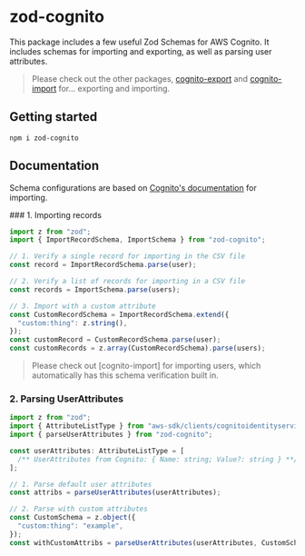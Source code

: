 # zod-cognito

This package includes a few useful Zod Schemas for AWS Cognito. It includes schemas for importing and exporting, as well as parsing user attributes.

> Please check out the other packages, [cognito-export]() and [cognito-import]() for... exporting and importing.

## Getting started

`npm i zod-cognito`

## Documentation

Schema configurations are based on [Cognito's documentation](https://docs.aws.amazon.com/cognito/latest/developerguide/cognito-user-pools-using-import-tool-csv-header.html) for importing.

### 1. Importing records

```typescript
import z from "zod";
import { ImportRecordSchema, ImportSchema } from "zod-cognito";

// 1. Verify a single record for importing in the CSV file
const record = ImportRecordSchema.parse(user);

// 2. Verify a list of records for importing in a CSV file
const records = ImportSchema.parse(users);

// 3. Import with a custom attribute
const CustomRecordSchema = ImportRecordSchema.extend({
  "custom:thing": z.string(),
});
const customRecord = CustomRecordSchema.parse(user);
const customRecords = z.array(CustomRecordSchema).parse(users);
```

> Please check out [cognito-import] for importing users, which automatically has this schema verification built in.

### 2. Parsing UserAttributes

```typescript
import z from "zod";
import { AttributeListType } from "aws-sdk/clients/cognitoidentityserviceprovider";
import { parseUserAttributes } from "zod-cognito";

const userAttributes: AttributeListType = [
  /** UserAttributes from Cognito: { Name: string; Value?: string } **/
];

// 1. Parse default user attributes
const attribs = parseUserAttributes(userAttributes);

// 2. Parse with custom attributes
const CustomSchema = z.object({
  "custom:thing": "example",
});
const withCustomAttribs = parseUserAttributes(userAttributes, CustomSchema);
```
